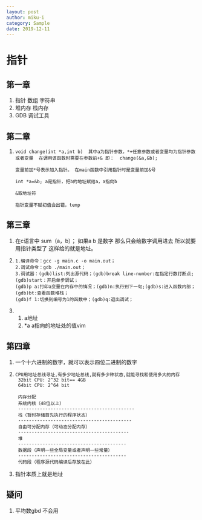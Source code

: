 ```yaml
---
layout: post
author: miku-i
category: Sample
date: 2019-12-11
---
```


# 指针

## 第一章

1. 指针 数组 字符串
2. 堆内存 栈内存
3. GDB 调试工具

## 第二章

1. ```
   void change(int *a,int b)  其中a为指针参数，*+任意参数或者变量均为指针参数或者变量  在调用该函数时需要在参数前+& 即：  change(&a,&b);
   
   变量前加*号表示加入指针。 在main函数中引用指针时是变量前加&号
   
   int *a=&b; a是指针，把b的地址赋给a，a指向b
   
   &取地址符
   
   指针变量不赋初值会出错，temp
   ```

## 第三章

1. 在c语言中 sum（a，b）；
   如果a b 是数字 那么只会给数字调用进去
   所以就要用指针类型了 这样给的就是地址。

1. ```
   1.编译命令：gcc -g main.c -o main.out；
   2.调试命令：gdb ./main.out；
   3.调试器：(gdb)list:列出源代码；(gdb)break line-number:在指定行数打断点;(gdb)start：开启单步调试；
   (gdb)p a:打印a变量在内存中的情况；(gdb)n:执行到下一句;(gdb)s:进入函数内部；(gdb)bt:查看函数堆栈；
   (gdb)f 1:切换到编号为1的函数中；(gdb)q:退出调试；
   ```

2. 1. a地址
   2. *a a指向的地址处的值vim 

## 第四章

1. 一个十六进制的数字，就可以表示四位二进制的数字

2. ```
   CPU用地址总线寻址,有多少地址总线,就有多少种状态,就能寻找和使用多大的内存
    32bit CPU: 2^32 bit== 4GB
    64bit CPU: 2^64 bit
   
    内存分配
    系统内核（48位以上）
    -------------------------------------------
    栈（暂时存储首先执行的程序状态）
    ------------------------------------------
    自由可分配内存（可动态分配内存）
    -----------------------------------------
    堆
    ----------------------------------------
    数据段（声明一些全局变量或者声明一些常量）
    ----------------------------------------
    代码段（程序源代码编译后存放在此）
   ```

3. 指针本质上就是地址

## 疑问

1. 平均数gbd 不会用

